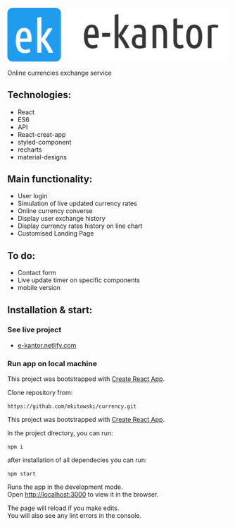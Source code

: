 ![E-Kantor](./src/img/logo.png)


Online currencies exchange service


## Technologies: 
- React
- ES6
- API
- React-creat-app
- styled-component
- recharts
- material-designs

## Main functionality:

- User login
- Simulation of live updated currency rates
- Online currency converse
- Display user exchange history
- Display currency rates history on line chart
- Customised Landing Page


## To do:

- Contact form
- Live update timer on specific components
- mobile version


## Installation & start:


### See live project
 - [e-kantor.netlify.com](https://e-kantor.netlify.com)


### Run app on local machine
This project was bootstrapped with [Create React App](https://github.com/facebook/create-react-app). 
   
Clone repository from: 

    https://github.com/mkitowski/currency.git
   

This project was bootstrapped with [Create React App](https://github.com/facebook/create-react-app).

In the project directory, you can run:

    npm i

after installation of all dependecies you can run:

    npm start

Runs the app in the development mode.<br>
Open [http://localhost:3000](http://localhost:3000) to view it in the browser.

The page will reload if you make edits.<br>
You will also see any lint errors in the console.

